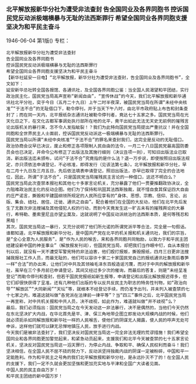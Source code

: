 ### 北平解放报新华分社为遭受非法查封  告全国同业及各界同胞书  控诉国民党反动派极端横暴与无耻的法西斯罪行  希望全国同业各界同胞支援坚决为和平民主奋斗

1946-06-04
第1版()
专栏：

    北平解放报新华分社为遭受非法查封
    告全国同业及各界同胞书
    控诉国民党反动派极端横暴与无耻的法西斯罪行
    希望全国同业各界同胞支援坚决为和平民主奋斗
    【新华社延安一日电】“北平解放报，新华分社为遭受非法查封，告全国同业及各界同胞书”，全文如下：
    延安新华总社转全国各报馆、各通讯社，及全国各界同胞公鉴：当全国人民渴望和平团结，实行政治民主化，国民党当局高声宣称“新闻自由”，“宣传休战”的今天，我们北平解放报和新华通讯社北平分社，突于今日（五月二十九日）上午二时半夜深，被国民党当局在所谓“未经中央核准”“于法不合”的无耻借口下，勒令停刊，并于当天下午八时，由北平市政府贴上布告和封条查封了；而在同一天内，北平报纸杂志通讯社被勒令停刊者，竟达七十五家之多。国民党当局在光天化日之下，在文化古都军事调处执行部所在地的北平，竟干出如此无法无天史无前例的摧残言论出版机关的暴行来，怎不令人发指眦裂！？我们为此特向国民党当局提出严重抗议！并在全国同胞和全世界民主人士面前，控诉国民党反动派这一极端横暴与无耻的法西斯罪行。
    国民党当局以所谓“未经中央核准”“于法不合”的罪名来查封我们，这完全是反动的无耻借口。政治协商会议早已决议，废止和修正各项限制人民自由的法令，一月二十八日国民党最高国防委员会也已决定，并命令公布修正了出版法及其施行细则（决议丑项一则），可知旧出版法业已取消，新出版法迄未颁布，试问“于法不合”究竟指的是什么法？退一万步说，即使按照旧出版法规定，亦只须依法申请登记，不必核准，即得发行（见该法第七条）。北平解放报和新华分社，早在二月十九日及三月五日，先后依法填表申请登记，照旧出版法，亦早已取得了完全的合法地位，因此，所谓“于法不合”，只是国民党当局摧残民主言论的一种借口，这还不明白么？
    国民党当局此次查禁本报社和其他七十多家言论机关，充分暴露了他们一贯要推翻政协决议，全力阻难政治民主化的反动企图。他们为了保持和巩固其法西斯独裁，就不惜自食其保证四大自由的庄严诺言，撕毁和平建国纲领所规定的人民所应享有的“身体、思想、宗教、信仰、言论、出版、集会、结社、居住、迁徙、通讯之自由”。配合着他们在全国的大反动，他们在北平先后发生了无数次非法搜捕及其他侵犯人权的行动，而到今天竟发生这一旷古未有的摧残舆论的大暴行，希特勒、墨索里尼且亦望尘莫及，这就说明了中国反动派统治的法西斯本质，是何等残忍和黑暗！
    其次，国民党当局这一暴行，又充分说明了他们所允诺的所谓党派平等合法，完全是一句假话。谁都知道，北平解放报和新华分社，是中国共产党在北平的机关报和机关通讯社，我们的宗旨，是“全心全意为人民服务”，是“作为人民的喉舌，来和各界同胞共同勉励，以致力于和平民主团结建设新中国的神圣事业”（解放报发刊词），但国民党当局，却把我们当作眼中钉，自从本报创刊以后，就没有一天不遭受军警宪特的非法迫害，他们殴打报贩，撕毁报纸，四月三日更非法搜捕我报社工作人员，而最无耻的，他们可以容许十家二十家国民党自己的报纸通讯社象雨后春笋一样“合法”的办出来，让他们对中共及其领袖毛泽东百般造谣污蔑，而对于中共的解放报和新华社，虽早在三个多月前已申请登记，其间又经过多少次的催询，而最后的答复，则是“未经呈准登记”而勒令停刊和查封，但若干国民党报纸如新生报等，申请登记和出版比解放报迟得多，但它们却很快获得了呈准。还有几种他们出版的专以反共反民主为职志的特务性刊物，如“政治向导”“解放区”“大同新闻”“天坛”等，就根本不经登记手续，而仍准予出刊，并未列入被查禁的七十七家之内，难道这就叫做“各党派在法律前一律平等”？当“四三”事件之后，北平国民党当局一再宣称，对中共机关报和中共人员，决不歧视，如此作为，难道就叫做“并不歧视”么？
    最后，我们必须指出：国民党当局之在今天发动这一非法暴行，决不是偶然的，当他们今天仍然在东北坚决扩大内战，在华北首先是平、津、保三角地带企图立即发动大规模内战的时候，他们就必须扼杀如同解放报和新华社一样的人民喉舌，使他们的阴谋无人揭露，使人民的呼声无处可申诉，这样他们就可以肆无忌惮地镇压人民，放手进行内战。
    今天我们是被非法查封了，我们坚决反对国民党当局这一完全非法无理的荒谬措施！我们希望全国同业和各界同胞更加警觉起来，和紧急动员起来，支援我们和北平今天被查禁的七十五家言论机关，坚决反对国民党当局这一滔天罪行，为停止内战、争取和平、确保人民权利而奋斗！我们坚决相信，在全国人民不屈不挠的努力下，反动派坚持独裁内战的阴谋一定被粉碎，中国和平一定能胜利。作为和平民主之号角的我们北平解放报和新华分社，是永远扑灭不了的！在全国人民的支援下，我们一定不久就会更加坚强和更加充实地与平津和全国广大读者见面。
    中国人民的民主自由万岁！
    和平民主团结的新中国万岁！
